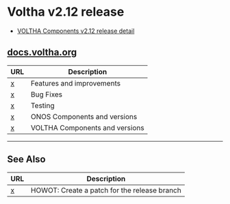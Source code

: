 # Voltha v2.12 release

- [VOLTHA Components v2.12 release detail](voltha-components/README.md)
    
## [docs.voltha.org](https://docs.voltha.org/master/release_notes/voltha_2.12.html)

| URL | Description |
| --- | ----------- |
| [x](https://docs.voltha.org/master/release_notes/voltha_2.12.html#features-improvements) | Features and improvements  |
| [x](https://docs.voltha.org/master/release_notes/voltha_2.12.html#bug-fixes) | Bug Fixes |
| [x](https://docs.voltha.org/master/release_notes/voltha_2.12.html#test) | Testing |
| [x](https://docs.voltha.org/master/release_notes/voltha_2.12.html#onos-components) | ONOS Components and versions     |
| [x](https://docs.voltha.org/master/release_notes/voltha_2.12.html#voltha-components) | VOLTHA Components and versions |
    
----

## See Also

| URL | Description |
| --- | ----------- | 
| [x](https://docs.voltha.org/master/howto/code/release-bugfix.html) | HOWOT: Create a patch for the release branch |
    